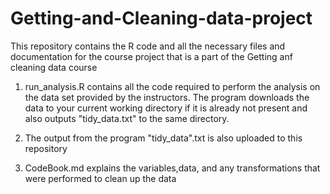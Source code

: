 # Getting-and-Cleaning-data-project

This repository contains the R code and all the necessary files and documentation for the course project that is a part of the Getting anf cleaning data course

1) run_analysis.R contains all the code required to perform the analysis on the data set provided by the instructors. 
      The program downloads the data to your current working directory if it is already not present and also outputs "tidy_data.txt" to the same directory.

2) The output from the program "tidy_data".txt is also uploaded to this repository

3) CodeBook.md explains the variables,data, and any transformations that were performed to clean up the data 
